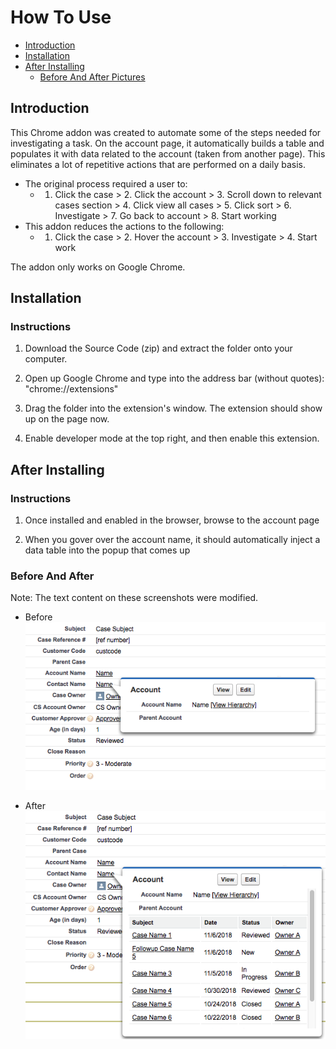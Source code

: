 # How To Use

- [Introduction](#introduction)
- [Installation](#installation)
- [After Installing](#after-installing)
	- [Before And After Pictures](#before-and-after)

## Introduction

This Chrome addon was created to automate some of the steps needed for investigating a task. On the account page, it automatically builds a table and populates it with data related to the account (taken from another page). This eliminates a lot of repetitive actions that are performed on a daily basis. 
- The original process required a user to: 
  - 1. Click the case > 2. Click the account > 3. Scroll down to relevant cases section > 4. Click view all cases > 5. Click sort > 6. Investigate > 7. Go back to account > 8. Start working
- This addon reduces the actions to the following: 
  - 1. Click the case > 2. Hover the account > 3. Investigate > 4. Start work

The addon only works on Google Chrome. 

## Installation

### Instructions

1. Download the Source Code (zip) and extract the folder onto your computer. 

2. Open up Google Chrome and type into the address bar (without quotes): "chrome://extensions"

3. Drag the folder into the extension's window. The extension should show up on the page now. 

4. Enable developer mode at the top right, and then enable this extension. 



## After Installing

### Instructions

1. Once installed and enabled in the browser, browse to the account page

2. When you gover over the account name, it should automatically inject a data table into the popup that comes up

### Before And After
Note: The text content on these screenshots were modified. 

- Before
![Before](https://github.com/mt9304/vtools/blob/master/images/before1.png)

- After
![After](https://github.com/mt9304/vtools/blob/master/images/after1.png)
